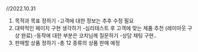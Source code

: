 //2022.10.31

1. 목적과 목표 정하기
-고객에 대한 정보는 추후 수정 필요
2. 대략적인 페이지 구현 생각하기
-심리테스트 후 고객에 맞는 제품 추천 (레이아웃 구상 완료)
-동작에 대한 부분은 코치님께 질문하기
-상담 채팅 구현.. 
3. 판매할 상품 정하기
-총 12 종류의 상품 판매 예정
